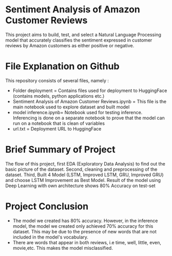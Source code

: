 # Sentiment Analysis of Amazon Customer Reviews
This project aims to build, test, and select a Natural Language Processing model that accurately classifies the sentiment expressed in customer reviews by Amazon customers as either positive or negative.

# File Explanation on Github
This repository consists of several files, namely :

- Folder deployment = Contains files used for deployment to HuggingFace (contains models, python applications etc.)
- Sentiment Analysis of Amazon Customer Reviews.ipynb = This file is the main notebook used to explore dataset and built model
- model inference.ipynb= Notebook used for testing inference. Inferencing is done on a separate notebook to prove that the model can run on a notebook that is clean of variables
- url.txt = Deployment URL to HuggingFace

# Brief Summary of Project
The flow of this project, first EDA (Exploratory Data Analysis) to find out the basic picture of the dataset. Second, cleaning and preprocessing of the dataset. Third, Built 4 Model (LSTM, Improved LSTM, GRU, Improved GRU) and choose LSTM Improvement as Best Model. Result of the model using Deep Learning with own architecture shows 80% Accuracy on test-set

# Project Conclusion
  - The model we created has 80% accuracy. However, in the inference model, the model we created only achieved 70% accuracy for this dataset. This may be due to the presence of new words that are not included in the model's vocabulary.
  - There are words that appear in both reviews, i.e time, well, little, even, movie,etc. This makes the model misclassified.

